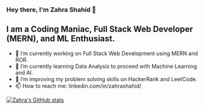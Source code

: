 ### Hey there, I'm Zahra Shahid 👋

## I am a Coding Maniac, Full Stack Web Developer (MERN), and ML Enthusiast.

- 🔭 I’m currently working on Full Stack Web Development using MERN and ROR.
- 🌱 I’m currently learning Data Analysis to proceed with Machine Learning and AI.
- 👯 I’m improving my problem solving skills on HackerRank and LeetCode.
- 📫 How to reach me: linkedin.com/in/zahrashahid/

[![Zahra's GitHub stats](https://github-readme-stats.vercel.app/api?username=ZahraShahid&count_private=true&show_icons=true&theme=gruvbox)](https://github.com/ZahraShahid/github-readme-stats)


